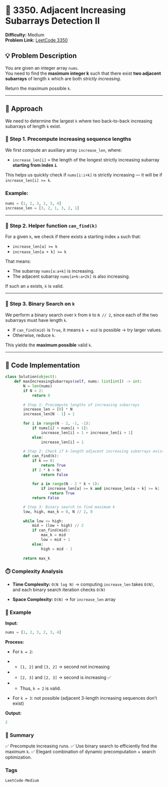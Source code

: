 # 🧩 3350. Adjacent Increasing Subarrays Detection II

**Difficulty:** Medium  
**Problem Link:** [LeetCode 3350](https://leetcode.com/problems/adjacent-increasing-subarrays-detection-ii/description/)

## 💡 Problem Description
You are given an integer array `nums`.  
You need to find the **maximum integer k** such that there exist **two adjacent subarrays** of length `k` which are both *strictly increasing*.

Return the maximum possible `k`.

---

## 🧠 Approach

We need to determine the largest `k` where two back-to-back increasing subarrays of length `k` exist.

### 🔹 Step 1. Precompute increasing sequence lengths
We first compute an auxiliary array `increase_len`, where:
- `increase_len[i]` = the length of the longest strictly increasing subarray **starting from index `i`**.

This helps us quickly check if `nums[i:i+k]` is strictly increasing — it will be if `increase_len[i] >= k`.

### Example:
```python
nums = [1, 2, 3, 2, 3, 4]
increase_len = [3, 2, 1, 3, 2, 1]
```

---

### 🔹 Step 2. Helper function `can_find(k)`
For a given `k`, we check if there exists a starting index `a` such that:
- `increase_len[a] >= k`
- `increase_len[a + k] >= k`

That means:
- The subarray `nums[a:a+k]` is increasing.
- The adjacent subarray `nums[a+k:a+2k]` is also increasing.

If such an `a` exists, `k` is valid.

---

### 🔹 Step 3. Binary Search on `k`
We perform a binary search over `k` from `0` to `N // 2`, since each of the two subarrays must have length `k`.

- If `can_find(mid)` is `True`, it means `k = mid` is possible → try larger values.
- Otherwise, reduce `k`.

This yields the **maximum possible** valid `k`.

---

## 🧩 Code Implementation

```python
class Solution(object):
    def maxIncreasingSubarrays(self, nums: list[int]) -> int:
        N = len(nums)
        if N < 2:
            return 0
        
        # Step 1: Precompute lengths of increasing subarrays
        increase_len = [0] * N
        increase_len[N - 1] = 1
        
        for i in range(N - 2, -1, -1):
            if nums[i] < nums[i + 1]:
                increase_len[i] = 1 + increase_len[i + 1]
            else:
                increase_len[i] = 1
        
        # Step 2: Check if k-length adjacent increasing subarrays exist
        def can_find(k):
            if k == 0:
                return True
            if 2 * k > N:
                return False
            
            for a in range(N - 2 * k + 1):
                if increase_len[a] >= k and increase_len[a + k] >= k:
                    return True
            return False

        # Step 3: Binary search to find maximum k
        low, high, max_k = 0, N // 2, 0
        
        while low <= high:
            mid = (low + high) // 2
            if can_find(mid):
                max_k = mid
                low = mid + 1
            else:
                high = mid - 1
                
        return max_k
```

### ⏱️ Complexity Analysis

- **Time Complexity:**	`O(N log N)` → computing `increase_len` takes `O(N)`, and each binary search iteration checks `O(N)`

- **Space Complexity:**	`O(N)` → for `increase_len` array

### 🧪 Example

**Input:**
```python
nums = [1, 2, 3, 2, 3, 4]
```

**Process:**

- For `k = 2`:
- - `[1, 2]` and `[3, 2]` → second not increasing
- - `[2, 3]` and `[2, 3]` → second is increasing ✅
- - Thus, `k = 2` is valid.

- For `k = 3`: not possible (adjacent 3-length increasing sequences don’t exist)

**Output:**
```python
2
```

### 🏁 Summary
✅ Precompute increasing runs.
✅ Use binary search to efficiently find the maximum `k`.
✅ Elegant combination of dynamic precomputation + search optimization.

### Tags
`LeetCode-Medium`